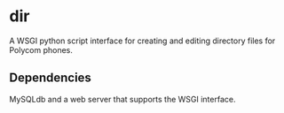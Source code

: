 # dir
A WSGI python script interface for creating and editing directory files for Polycom phones.

Dependencies
------------------------------------------------------------
MySQLdb and a web server that supports the WSGI interface.
